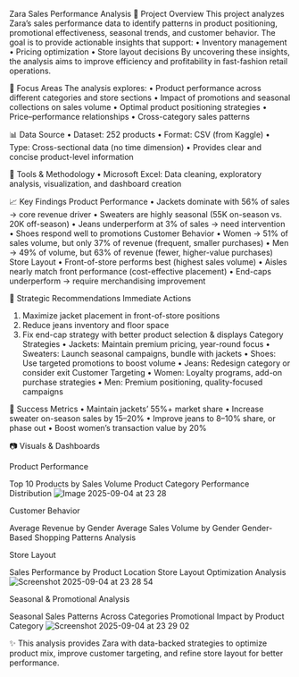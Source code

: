 Zara Sales Performance Analysis
📌 Project Overview
This project analyzes Zara’s sales performance data to identify patterns in product positioning, promotional effectiveness, seasonal trends, and customer behavior. The goal is to provide actionable insights that support:
•	Inventory management
•	Pricing optimization
•	Store layout decisions
By uncovering these insights, the analysis aims to improve efficiency and profitability in fast-fashion retail operations.
 
🎯 Focus Areas
The analysis explores:
•	Product performance across different categories and store sections
•	Impact of promotions and seasonal collections on sales volume
•	Optimal product positioning strategies
•	Price–performance relationships
•	Cross-category sales patterns
 
📊 Data Source
•	Dataset: 252 products
•	Format: CSV (from Kaggle)
•	Type: Cross-sectional data (no time dimension)
•	Provides clear and concise product-level information
 
🔧 Tools & Methodology
•	Microsoft Excel: Data cleaning, exploratory analysis, visualization, and dashboard creation
 
📈 Key Findings
Product Performance
•	Jackets dominate with 56% of sales → core revenue driver
•	Sweaters are highly seasonal (55K on-season vs. 20K off-season)
•	Jeans underperform at 3% of sales → need intervention
•	Shoes respond well to promotions
Customer Behavior
•	Women → 51% of sales volume, but only 37% of revenue (frequent, smaller purchases)
•	Men → 49% of volume, but 63% of revenue (fewer, higher-value purchases)
Store Layout
•	Front-of-store performs best (highest sales volume)
•	Aisles nearly match front performance (cost-effective placement)
•	End-caps underperform → require merchandising improvement
 
🚀 Strategic Recommendations
Immediate Actions
1.	Maximize jacket placement in front-of-store positions
2.	Reduce jeans inventory and floor space
3.	Fix end-cap strategy with better product selection & displays
Category Strategies
•	Jackets: Maintain premium pricing, year-round focus
•	Sweaters: Launch seasonal campaigns, bundle with jackets
•	Shoes: Use targeted promotions to boost volume
•	Jeans: Redesign category or consider exit
Customer Targeting
•	Women: Loyalty programs, add-on purchase strategies
•	Men: Premium positioning, quality-focused campaigns
 
📌 Success Metrics
•	Maintain jackets’ 55%+ market share
•	Increase sweater on-season sales by 15–20%
•	Improve jeans to 8–10% share, or phase out
•	Boost women’s transaction value by 20%

 📷 Visuals & Dashboards
 
Product Performance

Top 10 Products by Sales Volume
Product Category Performance Distribution
![Image 2025-09-04 at 23 28](https://github.com/user-attachments/assets/a64478df-2f1d-47ab-a04d-fdee9ced1fa8)

Customer Behavior

Average Revenue by Gender
Average Sales Volume by Gender
Gender-Based Shopping Patterns Analysis

Store Layout

Sales Performance by Product Location
Store Layout Optimization Analysis
![Screenshot 2025-09-04 at 23 28 54](https://github.com/user-attachments/assets/c5bee116-ecf9-420a-b034-2409f0d2e4c9)

Seasonal & Promotional Analysis

Seasonal Sales Patterns Across Categories
Promotional Impact by Product Category
![Screenshot 2025-09-04 at 23 29 02](https://github.com/user-attachments/assets/dfa1a61b-015a-481e-aafa-d8bcf629daf5)




✨ This analysis provides Zara with data-backed strategies to optimize product mix, improve customer targeting, and refine store layout for better performance.
 

